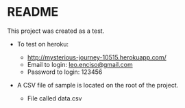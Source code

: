 # README

This project was created as a test.


* To test on heroku: 
    - http://mysterious-journey-10515.herokuapp.com/
    - Email to login: leo.enciso@gmail.com
    - Password to login: 123456

* A CSV file of sample is located on the root of the project.
    - File called data.csv